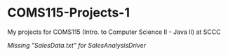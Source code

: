# COMS115-Projects-1
My projects for COMS115 (Intro. to Computer Science II - Java II) at SCCC

*Missing "SalesData.txt" for SalesAnalysisDriver*
